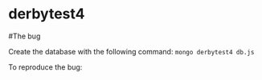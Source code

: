 # derbytest4

#The bug

Create the database with the following command:
`mongo derbytest4 db.js`

To reproduce the bug:

